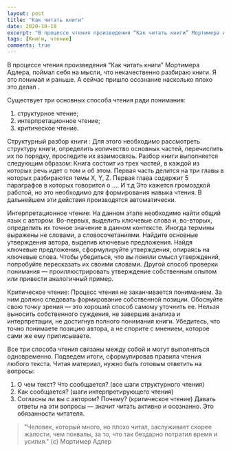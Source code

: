 ```yaml
---
layout: post
title: "Как читать книги"
date: 2020-10-18
excerpt: "В процессе чтения произведения “Как читать книги” Мортимера Адлера, поймал себя на мысли, что некачественно разбираю книги. Сейчас пришло осознание насколько плохо это делал"
tags: [Книги, чтение]
comments: true
---
```


В процессе чтения произведения “Как читать книги” Мортимера Адлера, поймал себя на мысли, что некачественно разбираю книги. Я это понимал и раньше. А сейчас пришло осознание насколько плохо это делал .

Существует три основных способа чтения ради понимания:
1) структурное чтение;
2) интерпретационное чтение;
3) критическое чтение.

Структурный разбор книги :
Для этого необходимо рассмотреть структуру книги, определить количество основных частей, перечислить их по порядку, проследите их взаимосвязь.
Разбор книги выполняется следующим образом:
Книга состоит из трех частей, в каждой из которых речь идет о том и об этом. Первая часть делится на три главы в которых разбираются темы X, Y, Z. Первая глава содержит 5 параграфов в которых говорится о .... И т.д
Это кажется громоздкой работой, но это необходимо для формирования навыка чтения. В дальнейшем эти действия производятся автоматически.

Интерпретационное чтение:
На данном этапе необходимо найти общий язык с автором. Во-первых, выделить ключевые слова и, во-вторых, определить их точное значение в данном контексте. Иногда термины выражены не словами, а словосочетаниями.
Найдите основные утверждения автора, выделив ключевые предложения. Найдя ключевые предложения, сформулируйте утверждения, опираясь на ключевые слова. Чтобы убедиться, что вы поняли смысл утверждений, попробуйте пересказать их своими словами. Другой способ проверки понимания — проиллюстрировать утверждение собственным опытом или привести аналогичный пример.

Критическое чтение:
Процесс чтения не заканчивается пониманием. За ним должно следовать формирование собственной позиции. Обоснуйте свою точку зрения — это хороший способ самому уточнить ее.
Нельзя выносить собственного суждения, не завершив анализа и интерпретации, не достигнув полного понимания книги. Убедитесь, что точно понимаете позицию автора, а не спорите с мнением, которое сами же ему приписываете.

Все три способа чтения связаны между собой и могут выполняться одновременно.
Подведем итоги, сформулировав правила чтения любого текста. Читая материал, нужно быть готовым ответить на вопросы:
1. О чем текст? Что сообщается? (все шаги структурного чтения)
2. Как сообщается? (шаги интерпретирующего чтения)
3. Согласны ли вы с автором? Почему? (критическое чтение)
Давать ответы на эти вопросы — значит читать активно и осознанно. Это обязанности читателя.

> "Человек, который много, но плохо читал, заслуживает скорее жалости, чем похвалы, за то, что так бездарно потратил время и усилия." (c) Мортимер Адлер
